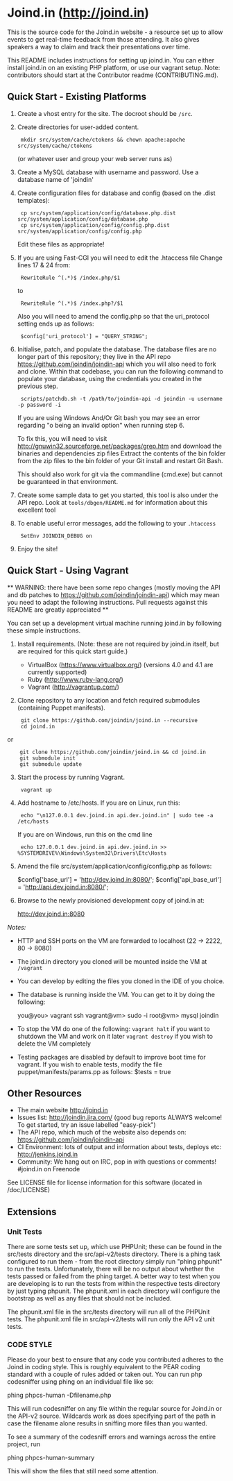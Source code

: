 # Joind.in (http://joind.in)

This is the source code for the Joind.in website - a resource set up to allow
events to get real-time feedback from those attending. It also gives speakers a
way to claim and track their presentations over time.

This README includes instructions for setting up joind.in. You can either install 
joind.in on an existing PHP platform, or use our vagrant setup. Note: contributors 
should start at the Contributor readme (CONTRIBUTING.md).

## Quick Start - Existing Platforms

1. Create a vhost entry for the site. The docroot should be `/src`.

2. Create directories for user-added content.

        mkdir src/system/cache/ctokens && chown apache:apache src/system/cache/ctokens

   (or whatever user and group your web server runs as)

3. Create a MySQL database with username and password.
   Use a database name of 'joindin'

4. Create configuration files for database and config (based on the .dist templates):

        cp src/system/application/config/database.php.dist src/system/application/config/database.php
        cp src/system/application/config/config.php.dist   src/system/application/config/config.php

   Edit these files as appropriate!

5. If you are using Fast-CGI you will need to edit the .htaccess file
   Change lines 17 & 24 from:

        RewriteRule ^(.*)$ /index.php/$1

   to

        RewriteRule ^(.*)$ /index.php?/$1

   Also you will need to amend the config.php so that the uri_protocol setting ends up as follows:

        $config['uri_protocol']	= "QUERY_STRING";

6. Initialise, patch, and populate the database.  The database files are no longer part of this repository; they live in the API repo https://github.com/joindin/joindin-api which you will also need to fork and clone.  Within that codebase, you can run the following command to populate your database, using the credentials you created in the previous step.

        scripts/patchdb.sh -t /path/to/joindin-api -d joindin -u username -p password -i

   If you are using Windows And/Or Git bash you may see an error regarding "o being an invalid option" when running step 6.

   To fix this, you will need to visit http://gnuwin32.sourceforge.net/packages/grep.htm and download the binaries and dependencies zip files
   Extract the contents of the bin folder from the zip files to the bin folder of your Git install and restart Git Bash.

    This should also work for git via the commandline (cmd.exe) but cannot be guaranteed in that environment.

7. Create some sample data to get you started, this tool is also under the API repo.   Look at `tools/dbgen/README.md` for information about this excellent tool

8. To enable useful error messages, add the following to your `.htaccess`

        SetEnv JOINDIN_DEBUG on

9. Enjoy the site!

## Quick Start - Using Vagrant

** WARNING: there have been some repo changes (mostly moving the API and db patches to https://github.com/joindin/joindin-api) which may mean you need to adapt the following instructions.  Pull requests against this README are greatly appreciated **

You can set up a development virtual machine running joind.in by following these simple instructions.

1. Install requirements. (Note: these are not required by joind.in itself, but are required for this quick start guide.)
   - VirtualBox (https://www.virtualbox.org/) (versions 4.0 and 4.1 are currently supported)
   - Ruby (http://www.ruby-lang.org/)
   - Vagrant (http://vagrantup.com/)

2. Clone repository to any location and fetch required submodules (containing Puppet manifests).

        git clone https://github.com/joindin/joind.in --recursive
        cd joind.in

or

        git clone https://github.com/joindin/joind.in && cd joind.in
        git submodule init
        git submodule update

3. Start the process by running Vagrant.

        vagrant up

4. Add hostname to /etc/hosts.
   If you are on Linux, run this:

        echo "\n127.0.0.1 dev.joind.in api.dev.joind.in" | sudo tee -a /etc/hosts

   If you are on Windows, run this on the cmd line

        echo 127.0.0.1 dev.joind.in api.dev.joind.in >> %SYSTEMDRIVE%\Windows\System32\Drivers\Etc\Hosts

5. Amend the file src/system/application/config/config.php as follows:

    $config['base_url']	= 'http://dev.joind.in:8080/';
    $config['api_base_url']	= 'http://api.dev.joind.in:8080/';

6. Browse to the newly provisioned development copy of joind.in at:

    http://dev.joind.in:8080

*Notes:*

- HTTP and SSH ports on the VM are forwarded to localhost (22 -> 2222, 80 -> 8080)
- The joind.in directory you cloned will be mounted inside the VM at `/vagrant`
- You can develop by editing the files you cloned in the IDE of you choice.
- The database is running inside the VM. You can get to it by doing the following:

    you@you> vagrant ssh
    vagrant@vm> sudo -i
    root@vm> mysql joindin

- To stop the VM do one of the following:
    `vagrant halt` if you want to shutdown the VM and work on it later
    `vagrant destroy` if you wish to delete the VM completely

- Testing packages are disabled by default to improve boot time for vagrant. If you 
  wish to enable tests, modify the file puppet/manifests/params.pp as follows:
    $tests = true

## Other Resources

* The main website http://joind.in
* Issues list: http://joindin.jira.com/ (good bug reports ALWAYS welcome!  To get started, try an issue labelled "easy-pick")
* The API repo, which much of the website also depends on: https://github.com/joindin/joindin-api
* CI Environment: lots of output and information about tests, deploys etc: http://jenkins.joind.in
* Community: We hang out on IRC, pop in with questions or comments! #joind.in on Freenode

See LICENSE file for license information for this software
(located in /doc/LICENSE)

## Extensions

### Unit Tests

There are some tests set up, which use PHPUnit; these can be found in the
src/tests directory and the src/api-v2/tests directory.  There is a phing task
configured to run them - from the root directory simply run "phing phpunit" to run
the tests. Unfortunately, there will be no output about whether the tests passed
or failed from the phing target. A better way to test when you are developing is
to run the tests from within the respective tests directory by just typing
phpunit. The phpunit.xml in each directory will configure the bootstrap as well
as any files that should not be included.

The phpunit.xml file in the src/tests directory will run all of the PHPUnit tests.
The phpunit.xml file in src/api-v2/tests will run only the API v2 unit tests.

### CODE STYLE

Please do your best to ensure that any code you contributed adheres to the
Joind.in coding style. This is roughly equivalent to the PEAR coding standard with
a couple of rules added or taken out. You can run php codesniffer using phing on an
individual file like so:

phing phpcs-human -Dfilename.php

This will run codesniffer on any file within the regular source for Joind.in or the
API-v2 source. Wildcards work as does specifying part of the path in case the
filename alone results in sniffing more files than you wanted.

To see a summary of the codesniff errors and warnings across the entire project, run

phing phpcs-human-summary

This will show the files that still need some attention.


